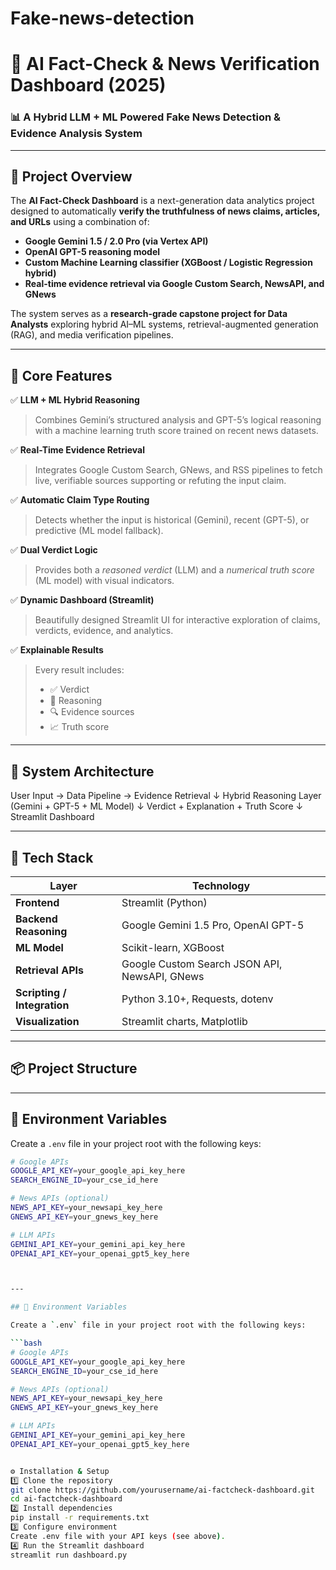 # Fake-news-detection

# 🧠 AI Fact-Check & News Verification Dashboard (2025)

### 📊 A Hybrid LLM + ML Powered Fake News Detection & Evidence Analysis System

---

## 🚀 Project Overview

The **AI Fact-Check Dashboard** is a next-generation data analytics project designed to automatically **verify the truthfulness of news claims, articles, and URLs** using a combination of:

- **Google Gemini 1.5 / 2.0 Pro (via Vertex API)**  
- **OpenAI GPT-5 reasoning model**  
- **Custom Machine Learning classifier (XGBoost / Logistic Regression hybrid)**  
- **Real-time evidence retrieval via Google Custom Search, NewsAPI, and GNews**  

The system serves as a **research-grade capstone project for Data Analysts** exploring hybrid AI–ML systems, retrieval-augmented generation (RAG), and media verification pipelines.

---

## 🧩 Core Features

✅ **LLM + ML Hybrid Reasoning**  
> Combines Gemini’s structured analysis and GPT-5’s logical reasoning with a machine learning truth score trained on recent news datasets.

✅ **Real-Time Evidence Retrieval**  
> Integrates Google Custom Search, GNews, and RSS pipelines to fetch live, verifiable sources supporting or refuting the input claim.

✅ **Automatic Claim Type Routing**  
> Detects whether the input is historical (Gemini), recent (GPT-5), or predictive (ML model fallback).

✅ **Dual Verdict Logic**  
> Provides both a *reasoned verdict* (LLM) and a *numerical truth score* (ML model) with visual indicators.

✅ **Dynamic Dashboard (Streamlit)**  
> Beautifully designed Streamlit UI for interactive exploration of claims, verdicts, evidence, and analytics.

✅ **Explainable Results**  
> Every result includes:  
> - ✅ Verdict  
> - 💬 Reasoning  
> - 🔍 Evidence sources  
> - 📈 Truth score

---

## 🧠 System Architecture



User Input → Data Pipeline → Evidence Retrieval
↓
Hybrid Reasoning Layer
(Gemini + GPT-5 + ML Model)
↓
Verdict + Explanation + Truth Score
↓
Streamlit Dashboard


---

## 🧰 Tech Stack

| Layer | Technology |
|-------|-------------|
| **Frontend** | Streamlit (Python) |
| **Backend Reasoning** | Google Gemini 1.5 Pro, OpenAI GPT-5 |
| **ML Model** | Scikit-learn, XGBoost |
| **Retrieval APIs** | Google Custom Search JSON API, NewsAPI, GNews |
| **Scripting / Integration** | Python 3.10+, Requests, dotenv |
| **Visualization** | Streamlit charts, Matplotlib |

---

## 📦 Project Structure




---

## 🔑 Environment Variables

Create a `.env` file in your project root with the following keys:

```bash
# Google APIs
GOOGLE_API_KEY=your_google_api_key_here
SEARCH_ENGINE_ID=your_cse_id_here

# News APIs (optional)
NEWS_API_KEY=your_newsapi_key_here
GNEWS_API_KEY=your_gnews_key_here

# LLM APIs
GEMINI_API_KEY=your_gemini_api_key_here
OPENAI_API_KEY=your_openai_gpt5_key_here



---

## 🔑 Environment Variables

Create a `.env` file in your project root with the following keys:

```bash
# Google APIs
GOOGLE_API_KEY=your_google_api_key_here
SEARCH_ENGINE_ID=your_cse_id_here

# News APIs (optional)
NEWS_API_KEY=your_newsapi_key_here
GNEWS_API_KEY=your_gnews_key_here

# LLM APIs
GEMINI_API_KEY=your_gemini_api_key_here
OPENAI_API_KEY=your_openai_gpt5_key_here


⚙️ Installation & Setup
1️⃣ Clone the repository
git clone https://github.com/yourusername/ai-factcheck-dashboard.git
cd ai-factcheck-dashboard
2️⃣ Install dependencies
pip install -r requirements.txt
3️⃣ Configure environment
Create .env file with your API keys (see above).
4️⃣ Run the Streamlit dashboard
streamlit run dashboard.py
